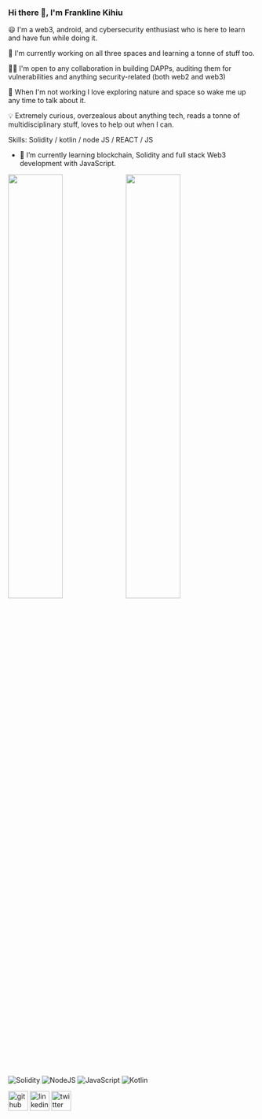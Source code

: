 ### Hi there 👋, I'm Frankline Kihiu

😃 I'm a web3, android, and cybersecurity enthusiast who is here to learn and have fun while doing it.

🌱 I'm currently working on all three spaces and learning a tonne of stuff too.

🕺🕺 I'm open to any collaboration in building DAPPs, auditing them for vulnerabilities and anything security-related (both web2 and web3)

🚀 When I'm not working I love exploring nature and space so wake me up any time to talk about it.

💡 Extremely curious, overzealous about anything tech, reads a tonne of multidisciplinary stuff, loves to help out when I can.

Skills: Solidity / kotlin / node JS / REACT / JS

- 🌱 I’m currently learning blockchain, Solidity and full stack Web3 development with JavaScript.

<img align="left" width="47%" src="https://github-readme-stats.vercel.app/api?username=kihiuFrank&show_icons=true&theme=solarized-dark" />
<img align="left" width="47%" src="https://github-readme-stats.vercel.app/api/top-langs/?username=kihiuFrank&hide=jupyternotebook&layout=compact&theme=flag-india" />

<br/> <br/>

![Solidity](https://img.shields.io/badge/Solidity-%23363636.svg?style=for-the-badge&logo=solidity&logoColor=white)
![NodeJS](https://img.shields.io/badge/node.js-6DA55F?style=for-the-badge&logo=node.js&logoColor=white)
![JavaScript](https://img.shields.io/badge/javascript-%23323330.svg?style=for-the-badge&logo=javascript&logoColor=%23F7DF1E)
![Kotlin](https://img.shields.io/badge/kotlin-%237F52FF.svg?style=for-the-badge&logo=kotlin&logoColor=white)

[<img src='https://cdn.jsdelivr.net/npm/simple-icons@3.0.1/icons/github.svg' alt='github' height='40'>](https://github.com/kihiuFrank) [<img src='https://cdn.jsdelivr.net/npm/simple-icons@3.0.1/icons/linkedin.svg' alt='linkedin' height='40'>](https://www.linkedin.com/in/frankline-m-kihiu/) [<img src='https://cdn.jsdelivr.net/npm/simple-icons@3.0.1/icons/twitter.svg' alt='twitter' height='40'>](https://twitter.com/frankline_kihiu)
